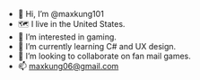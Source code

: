 - 👋 Hi, I’m @maxkung101
- :world_map: I live in the United States.
- 👀 I’m interested in gaming.
- 🌱 I’m currently learning C# and UX design.
- 💞️ I’m looking to collaborate on fan mail games.
- 📫 maxkung06@gmail.com

<!---
maxkung101/maxkung101 is a ✨ special ✨ repository because its `README.md` (this file) appears on your GitHub profile.
You can click the Preview link to take a look at your changes.
--->
